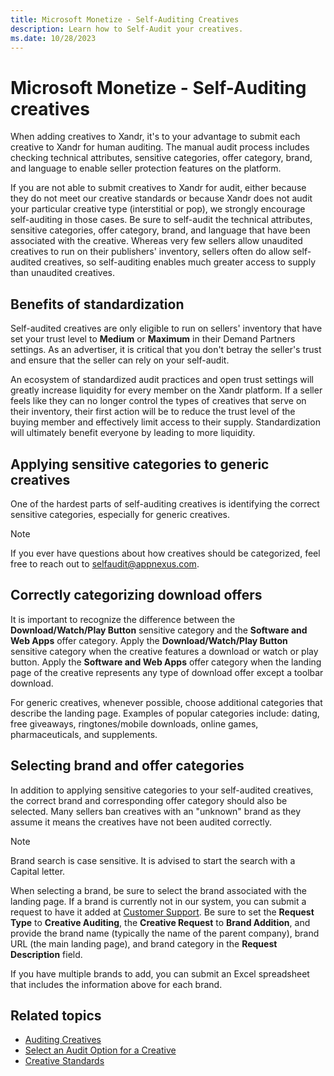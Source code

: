 ```yaml
---
title: Microsoft Monetize - Self-Auditing Creatives
description: Learn how to Self-Audit your creatives.
ms.date: 10/28/2023
---
```



# Microsoft Monetize - Self-Auditing creatives

When adding creatives to Xandr, it's to your
advantage to submit each creative to Xandr for
human auditing. The manual audit process includes checking technical
attributes, sensitive categories, offer category, brand, and language to
enable seller protection features on the platform.

If you are not able to submit creatives to Xandr
for audit, either because they do not meet our creative standards or
because Xandr does not audit your particular
creative type (interstitial or pop), we strongly encourage self-auditing
in those cases. Be sure to self-audit the technical attributes,
sensitive categories, offer category, brand, and language that have been
associated with the creative. Whereas very few sellers allow unaudited
creatives to run on their publishers' inventory, sellers often do allow
self-audited creatives, so self-auditing enables much greater access to
supply than unaudited creatives.

## Benefits of standardization

Self-audited creatives are only eligible to run on sellers' inventory
that have set your trust level to
**Medium** or
**Maximum** in their Demand Partners
settings. As an advertiser, it is critical that you don't betray the
seller's trust and ensure that the seller can rely on your self-audit.

An ecosystem of standardized audit practices and open trust settings
will greatly increase liquidity for every member on the
Xandr platform. If a seller feels like they can
no longer control the types of creatives that serve on their inventory,
their first action will be to reduce the trust level of the buying
member and effectively limit access to their supply. Standardization
will ultimately benefit everyone by leading to more liquidity.

## Applying sensitive categories to generic creatives

One of the hardest parts of self-auditing creatives is identifying the
correct sensitive categories, especially for generic creatives.

> [!NOTE]
> If you ever have questions about how creatives should be categorized, feel free to reach out to selfaudit@appnexus.com.

## Correctly categorizing download offers

It is important to recognize the difference between the
**Download/Watch/Play Button** sensitive category and the **Software and
Web Apps** offer category. Apply the
**Download/Watch/Play Button** sensitive
category when the creative features a download or watch or play button.
Apply the **Software and Web Apps** offer
category when the landing page of the creative represents any type of
download offer except a toolbar download.

For generic creatives, whenever possible, choose additional categories
that describe the landing page. Examples of popular categories include:
dating, free giveaways, ringtones/mobile downloads, online games,
pharmaceuticals, and supplements.

## Selecting brand and offer categories

In addition to applying sensitive categories to your self-audited
creatives, the correct brand and corresponding offer category should
also be selected. Many sellers ban creatives with an "unknown" brand as
they assume it means the creatives have not been audited correctly.

> [!NOTE]
> Brand search is case sensitive. It is advised to start the search with a Capital letter.

When selecting a brand, be sure to select the brand associated with the
landing page. If a brand is currently not in our system, you can submit
a request to have it added at [Customer Support](https://help.xandr.com/s/login/). Be sure to set the **Request Type** to **Creative Auditing**, the
**Creative Request** to **Brand Addition**, and provide the brand
name (typically the name of the parent company), brand URL (the main
landing page), and brand category in the
**Request Description** field.

If you have multiple brands to add, you can submit an Excel spreadsheet
that includes the information above for each brand.

## Related topics

- [Auditing Creatives](auditing-creatives.md)
- [Select an Audit Option for a Creative](select-an-audit-option-for-a-creative.md)
- [Creative Standards](creative-standards.md)

